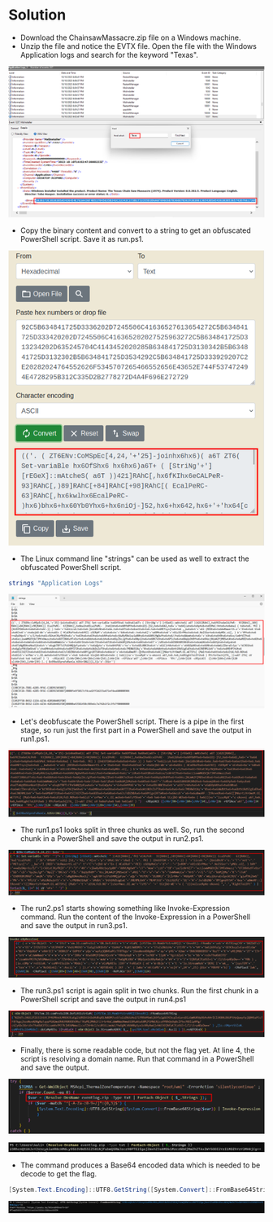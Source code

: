 # Solution
- Download the ChainsawMassacre.zip file on a Windows machine.
- Unzip the file and notice the EVTX file. Open the file with the Windows Application logs and search for the keyword "Texas".

![Alt text](image.png)

- Copy the binary content and convert to a string to get an obfuscated PowerShell script. Save it as run.ps1.

![Alt text](image-1.png)

- The Linux command line "strings" can be used as well to extract the obfuscated PowerShell script.
```bash
strings "Application Logs"
```
![Alt text](image-2.png)

- Let's deobfuscate the PowerShell script. There is a pipe in the first stage, so run just the first part in a PowerShell and save the output in run1.ps1.

![Alt text](image-3.png)

- The run1.ps1 looks split in three chunks as well. So, run the second chunk in a PowerShell and save the output in run2.ps1.

![Alt text](image-4.png)

- The run2.ps1 starts showing something like Invoke-Expression command. Run the content of the Invoke-Expression in a PowerShell and save the output in run3.ps1.

![Alt text](image-5.png)

- The run3.ps1 script is again split in two chunks. Run the first chunk in a PowerShell script and save the output in run4.ps1

![Alt text](image-6.png)

- Finally, there is some readable code, but not the flag yet. At line 4, the script is resolving a domain name. Run that command in a PowerShell and save the output.

![Alt text](image-7.png)

![Alt text](image-8.png)

- The command produces a Base64 encoded data which is needed to be decode to get the flag.
```PowerShell
[System.Text.Encoding]::UTF8.GetString([System.Convert]::FromBase64String("U3RhcnQtUHJvY2VzcyAiaHR0cHM6Ly95b3V0dS5iZS81NjFubmQ5RWJzcz90PTE2IgojZmxhZ3s0MDk1MzczNDdjMmZhZTAxZWY5ODI2YzI1MDZhYzY2MH0jCg=="))
```

![Alt text](image-9.png)
